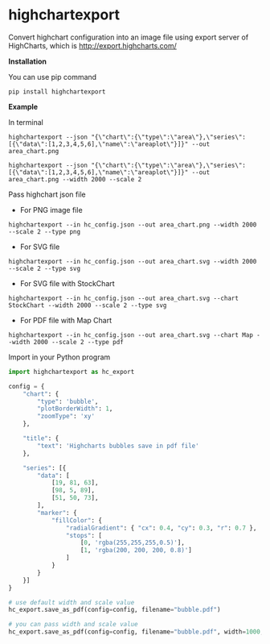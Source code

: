 # highchartexport
Convert highchart configuration into an image file using export server of HighCharts, which is http://export.highcharts.com/


**Installation**

You can use pip command
```terminal
pip install highchartexport
```

**Example**

In terminal
```terminal
highchartexport --json "{\"chart\":{\"type\":\"area\"},\"series\":[{\"data\":[1,2,3,4,5,6],\"name\":\"areaplot\"}]}" --out area_chart.png
```

```terminal
highchartexport --json "{\"chart\":{\"type\":\"area\"},\"series\":[{\"data\":[1,2,3,4,5,6],\"name\":\"areaplot\"}]}" --out area_chart.png --width 2000 --scale 2
```

Pass highchart json file

* For PNG image file
```terminal
highchartexport --in hc_config.json --out area_chart.png --width 2000 --scale 2 --type png
```

* For SVG file
```terminal
highchartexport --in hc_config.json --out area_chart.svg --width 2000 --scale 2 --type svg
```

* For SVG file with StockChart
```terminal
highchartexport --in hc_config.json --out area_chart.svg --chart StockChart --width 2000 --scale 2 --type svg
```

* For PDF file with Map Chart
```terminal
highchartexport --in hc_config.json --out area_chart.svg --chart Map --width 2000 --scale 2 --type pdf
```

Import in your Python program
```python
import highchartexport as hc_export

config = {
    "chart": {
        "type": 'bubble',
        "plotBorderWidth": 1,
        "zoomType": 'xy'
    },

    "title": {
        "text": 'Highcharts bubbles save in pdf file'
    },

    "series": [{
        "data": [
            [19, 81, 63],
            [98, 5, 89],
            [51, 50, 73],
        ],
        "marker": {
            "fillColor": {
                "radialGradient": { "cx": 0.4, "cy": 0.3, "r": 0.7 },
                "stops": [
                    [0, 'rgba(255,255,255,0.5)'],
                    [1, 'rgba(200, 200, 200, 0.8)']
                ]
            }
        }
    }]
}

# use default width and scale value
hc_export.save_as_pdf(config=config, filename="bubble.pdf")

# you can pass width and scale value
hc_export.save_as_pdf(config=config, filename="bubble.pdf", width=1000, scale=4)
```
